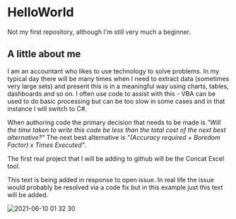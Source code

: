 # HelloWorld
Not my first repository, although I'm still very much a beginner.

## A little about me

I am an accountant who likes to use technology to solve problems.  In my typical day there will be many times when I need to extract data (sometimes very large sets) and present this is in a meaningful way using charts, tables, dashboards and so on.  I often use code to assist with this - VBA can be used to do basic processing but can be too slow in some cases and in that instance I will switch to C#.  

When authoring code the primary decision that needs to be made is *"Will the time taken to write this code be less than the total cost of the next best alternative?"*  The next best alternative is *"(Accuracy required + Boredom Factor) x Times Executed"*.

The first real project that I will be adding to github will be the Concat Excel tool.

This text is being added in response to open issue.  In real life the issue would probably be resolved via a code fix but in this example just this text will be added.



![2021-06-10 01 32 30](https://user-images.githubusercontent.com/10345958/132109425-df108745-f291-4c5d-9a65-bc5ad4674e5c.jpg)




